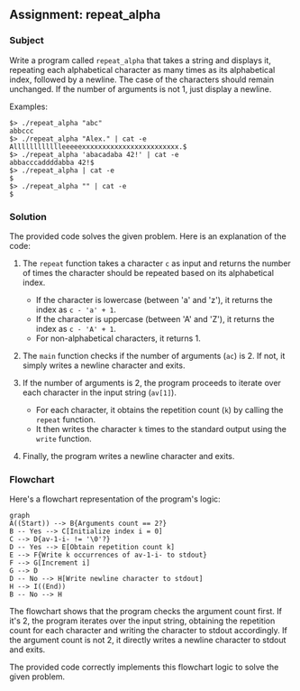 ## Assignment: repeat_alpha

### Subject

Write a program called `repeat_alpha` that takes a string and displays it, repeating each alphabetical character as many times as its alphabetical index, followed by a newline. The case of the characters should remain unchanged. If the number of arguments is not 1, just display a newline.

Examples:

```
$> ./repeat_alpha "abc"
abbccc
$> ./repeat_alpha "Alex." | cat -e
Alllllllllllleeeeexxxxxxxxxxxxxxxxxxxxxxxx.$
$> ./repeat_alpha 'abacadaba 42!' | cat -e
abbacccaddddabba 42!$
$> ./repeat_alpha | cat -e
$
$> ./repeat_alpha "" | cat -e
$
```

### Solution

The provided code solves the given problem. Here is an explanation of the code:

1. The `repeat` function takes a character `c` as input and returns the number of times the character should be repeated based on its alphabetical index.
   - If the character is lowercase (between 'a' and 'z'), it returns the index as `c - 'a' + 1`.
   - If the character is uppercase (between 'A' and 'Z'), it returns the index as `c - 'A' + 1`.
   - For non-alphabetical characters, it returns 1.

2. The `main` function checks if the number of arguments (`ac`) is 2. If not, it simply writes a newline character and exits.
3. If the number of arguments is 2, the program proceeds to iterate over each character in the input string (`av[1]`).
   - For each character, it obtains the repetition count (`k`) by calling the `repeat` function.
   - It then writes the character `k` times to the standard output using the `write` function.
4. Finally, the program writes a newline character and exits.

### Flowchart

Here's a flowchart representation of the program's logic:

```mermaid
graph
A((Start)) --> B{Arguments count == 2?}
B -- Yes --> C[Initialize index i = 0]
C --> D{av-1-i- != '\0'?}
D -- Yes --> E[Obtain repetition count k]
E --> F{Write k occurrences of av-1-i- to stdout}
F --> G[Increment i]
G --> D
D -- No --> H[Write newline character to stdout]
H --> I((End))
B -- No --> H
```

The flowchart shows that the program checks the argument count first. If it's 2, the program iterates over the input string, obtaining the repetition count for each character and writing the character to stdout accordingly. If the argument count is not 2, it directly writes a newline character to stdout and exits.

The provided code correctly implements this flowchart logic to solve the given problem.
